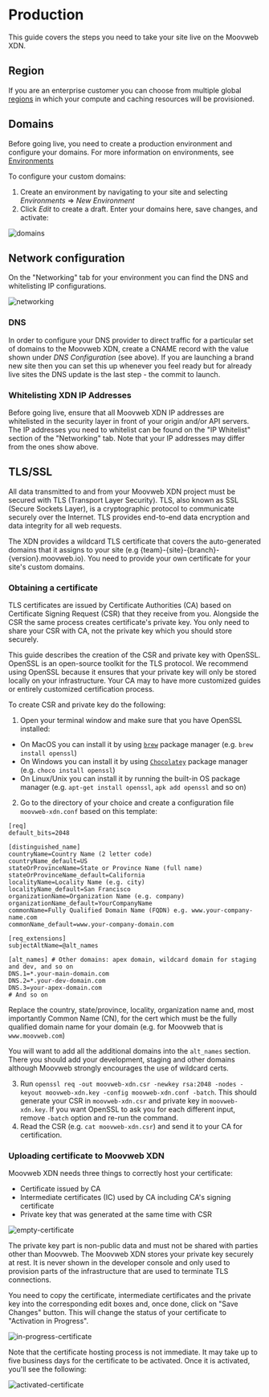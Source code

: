 # Production

This guide covers the steps you need to take your site live on the Moovweb XDN.

## Region

If you are an enterprise customer you can choose from multiple global [regions](regions) in which your compute and caching resources will be provisioned.

## Domains

Before going live, you need to create a production environment and configure your domains.  For more information on environments, see [Environments](./environments)

To configure your custom domains:

1. Create an environment by navigating to your site and selecting *Environments* => *New Environment*
2. Click *Edit* to create a draft. Enter your domains here, save changes, and activate:

![domains](/images/production/domains.png)

## Network configuration

On the "Networking" tab for your environment you can find the DNS and whitelisting IP configurations.

![networking](/images/production/networking.png)

### DNS

In order to configure your DNS provider to direct traffic for a particular set of domains to the Moovweb XDN, create a CNAME record with the value shown under *DNS Configuration* (see above).  If you are launching a brand new site then you can set this up whenever you feel ready but for already live sites the DNS update is the last step - the commit to launch.

### Whitelisting XDN IP Addresses

Before going live, ensure that all Moovweb XDN IP addresses are whitelisted in the security layer in front of your origin and/or API servers.  The IP addresses you need to whitelist can be found on the "IP Whitelist" section of the "Networking" tab.  Note that your IP addresses may differ from the ones show above.

## TLS/SSL

All data transmitted to and from your Moovweb XDN project must be secured with TLS (Transport Layer Security).  TLS, also known as SSL (Secure Sockets Layer), is a cryptographic protocol to communicate securely over the Internet.  TLS provides end-to-end data encryption and data integrity for all web requests.

The XDN provides a wildcard TLS certificate that covers the auto-generated domains that it assigns to your site (e.g {team}-{site}-{branch}-{version}.moovweb.io).  You need to provide your own certificate for your site's custom domains.

### Obtaining a certificate

TLS certificates are issued by Certificate Authorities (CA) based on Certificate Signing Request (CSR) that they receive from you. Alongside the CSR the same process creates certificate's private key. You only need to share your CSR with CA, not the private key which you should store securely.

This guide describes the creation of the CSR and private key with OpenSSL. OpenSSL is an open-source toolkit for the TLS protocol. We recommend using OpenSSL because it ensures that your private key will only be stored locally on your infrastructure. Your CA may to have more customized guides or entirely customized certification process.

To create CSR and private key do the following:

1. Open your terminal window and make sure that you have OpenSSL installed:
* On MacOS you can install it by using [`brew`](https://brew.sh/) package manager (e.g. `brew install openssl`)
* On Windows you can install it by using [`Chocolatey`](https://chocolatey.org/) package manager (e.g. `choco install openssl`)
* On Linux/Unix you can install it by running the built-in OS package manager (e.g. `apt-get install openssl`, `apk add openssl` and so on)
2. Go to the directory of your choice and create a configuration file `moovweb-xdn.conf` based on this template:

```properties
[req]
default_bits=2048

[distinguished_name]
countryName=Country Name (2 letter code)
countryName_default=US
stateOrProvinceName=State or Province Name (full name)
stateOrProvinceName_default=California
localityName=Locality Name (e.g. city)
localityName_default=San Francisco
organizationName=Organization Name (e.g. company)
organizationName_default=YourCompanyName
commonName=Fully Qualified Domain Name (FQDN) e.g. www.your-company-name.com
commonName_default=www.your-company-domain.com

[req_extensions]
subjectAltName=@alt_names

[alt_names] # Other domains: apex domain, wildcard domain for staging and dev, and so on
DNS.1=*.your-main-domain.com
DNS.2=*.your-dev-domain.com
DNS.3=your-apex-domain.com
# And so on
```

Replace the country, state/province, locality, organization name and, most importantly Common Name (CN), for the cert which must be the fully qualified domain name for your domain (e.g. for Moovweb that is `www.moovweb.com`)

You will want to add all the additional domains into the `alt_names` section. There you should add your development, staging and other domains although Moovweb strongly encourages the use of wildcard certs.

3. Run `openssl req -out moovweb-xdn.csr -newkey rsa:2048 -nodes -keyout moovweb-xdn.key -config moovweb-xdn.conf -batch`. This should generate your CSR in `moovweb-xdn.csr` and private key in `moovweb-xdn.key`. If you want OpenSSL to ask you for each different input, remove `-batch` option and re-run the command.
4. Read the CSR (e.g. `cat moovweb-xdn.csr`) and send it to your CA for certification.

### Uploading certificate to Moovweb XDN

Moovweb XDN needs three things to correctly host your certificate:

* Certificate issued by CA
* Intermediate certificates (IC) used by CA including CA's signing certificate
* Private key that was generated at the same time with CSR

![empty-certificate](/images/production/empty-certificate.png)

The private key part is non-public data and must not be shared with parties other than Moovweb. The Moovweb XDN stores your private key securely at rest.  It is never shown in the developer console and only used to provision parts of the infrastructure that are used to terminate TLS connections.

You need to copy the certificate, intermediate certificates and the private key into the corresponding edit boxes and, once done, click on "Save Changes" button. This will change the status of your certificate to "Activation in Progress".

![in-progress-certificate](/images/production/in-progress-certificate.png)

Note that the certificate hosting process is not immediate. It may take up to five business days for the certificate to be activated.  Once it is activated, you'll see the following:

![activated-certificate](/images/production/activated-certificate.png)
